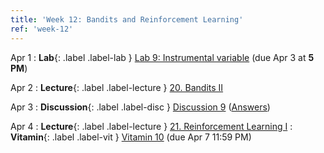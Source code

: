 ```yaml
---
title: 'Week 12: Bandits and Reinforcement Learning'
ref: 'week-12'
---
```


Apr 1
: **Lab**{: .label .label-lab } [Lab 9: Instrumental variable](http://data102.datahub.berkeley.edu/hub/user-redirect/git-pull?repo=https%3A%2F%2Fgithub.com%2Fds-102%2Fsp24-materials&urlpath=lab%2Ftree%2Fsp24-materials%2Flab%2Flab09%2Flab09.ipynb&branch=main) (due Apr 3 at **5 PM**)

Apr 2
: **Lecture**{: .label .label-lecture } [20. Bandits II](lecture/lec20)

Apr 3
: **Discussion**{: .label .label-disc } [Discussion 9](https://drive.google.com/file/d/1GAf-Xb2euWnQnbfFjURKLYiHa-x_FajJ/view?usp=share_link) ([Answers](https://drive.google.com/file/d/1RZWpGsXAawChSwoqGf4RzjOP6sRI0EBP/view?usp=share_link))

Apr 4
: **Lecture**{: .label .label-lecture } [21. Reinforcement Learning I](lecture/lec21)
: **Vitamin**{: .label .label-vit } [Vitamin 10](https://www.gradescope.com/courses/711377/assignments/4324125/) (due Apr 7 11:59 PM)

